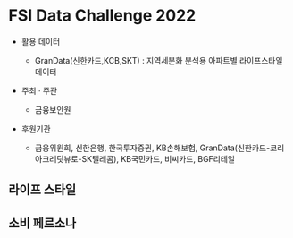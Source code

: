 # FSI Data Challenge 2022

- 활용 데이터
  - GranData(신한카드,KCB,SKT) : 지역세분화 분석용 아파트별 라이프스타일 데이터
  
- 주최 · 주관
  - 금융보안원

- 후원기관
  - 금융위원회, 신한은행, 한국투자증권, KB손해보험, GranData(신한카드-코리아크레딧뷰로-SK텔레콤), KB국민카드, 비씨카드, BGF리테일



## 라이프 스타일



## 소비 페르소나
